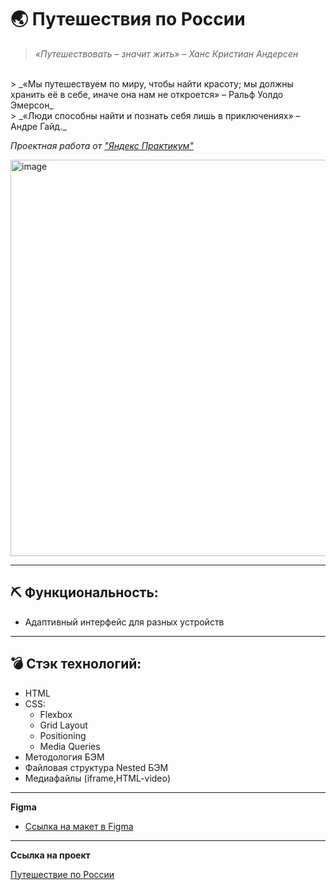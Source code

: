 # 🌏 Путешествия по России

> _«Путешествовать – значит жить» – Ханс Кристиан Андерсен_
<br/>
> _«Мы путешествуем по миру, чтобы найти красоту; мы должны хранить её в себе, иначе она нам не откроется» – Ральф Уолдо Эмерсон_
<br/>
> _«Люди способны найти и познать себя лишь в приключениях» – Андре Гайд._

_Проектная работа от ["Яндекс Практикум"](https://practicum.yandex.ru/web/)_

<img width="634" alt="image" src="https://user-images.githubusercontent.com/100767361/192951906-e5dd89f9-49a5-4ab8-909f-eafe41f7ef22.png">

----
## ⛏ Функциональность:
* Адаптивный интерфейс для разных устройств

----

## 💣 Стэк технологий:
* HTML
* CSS:
  + Flexbox
  + Grid Layout
  + Positioning
  + Media Queries
* Методология БЭМ
* Файловая структура Nested БЭМ
* Медиафайлы (iframe,HTML-video)

----


**Figma**

* [Ссылка на макет в Figma](https://www.figma.com/file/5S2WSbEFL6awjVWJ0NWL8Q/Sprint-3_-Russia-_-desktop-mobile?node-id=28503%3A0)
----
**Ссылка на проект**

[Путешествие по России](https://ekaterinavokin.github.io/russian-travel/index.html)
